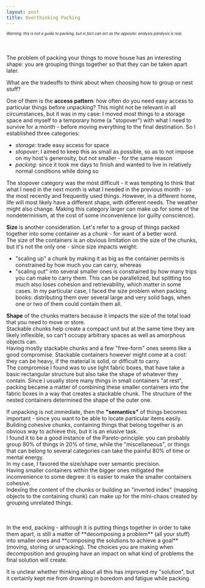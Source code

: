 ```yaml
---
layout: post
title: Overthinking Packing
---
```


<sub><sup>_Warning: this is not a guide to packing, but in fact can act as the opposite: analysis paralysis is real._ </sup></sub>

<br/><br/>
The problem of packing your things to move house has an interesting shape: you are grouping things together so that they can be taken apart later. 

What are the tradeoffs to think about when choosing how to group or nest stuff?


One of them is the **access pattern**:  how often do you need easy access to particular things before unpacking? This might not be relevant in all circumstances,  but it was in my case: I moved most things to a storage space and myself to a temporary home (a "stopover") with what I need to survive for a month - before moving everything to the final destination.
So I established  three categories:
 * _storage_: trade easy access for space
 * _stopover_: I aimed to keep this as small as possible,  so as to not impose on my host's generosity, but not smaller  - for the same reason
 * _packing_:  since it took me days to finish and wanted to live in relatively normal conditions while doing so <br/>

The stopover category was the most difficult  - it was tempting to think that what I need in the next month is what I needed in the previous month - so the most recently and frequently used things. However, in a different home, life will most likely have a different shape, with different needs. The weather might also change. Making this category larger can make up for some of the nondeterminism, at the cost of some inconvenience (or guilty conscience).

**Size** is another consideration. Let's refer to a group of things packed together into some container as a _chunk_ - for want of a better word. <br/>The size of the containers  is an obvious limitation on the size of the chunks, but it's not the only one - since size impacts weight:
* "scaling up" a chunk by making it as big as the container permits is constrained by how much you can carry, whereas
* "scaling out" into several smaller ones is constrained by how many trips you can make to carry them. This can be parallelized, but splitting too much also loses cohesion and retrievability, which matter in some cases.
In my particular case, I faced the size problem when packing books: distributing them over several large and very solid bags, when one or two of them could contain them all. 

**Shape** of the chunks matters because it impacts the size of the total load that you need to move or store.<br/>
Stackable chunks help create a compact unit but at the same time they are likely inflexible, so can't occupy arbitrary spaces as well as amorphous objects can. <br/>
Having mostly stackable chunks and a few "free-form" ones seems like a good compromise. 
Stackable containers however might come at a cost: they can be heavy, if the material is solid, or difficult to carry. <br/>
The compromise I found was to use light fabric boxes, that have take a basic rectangular structure but also take  the shape of whatever they contain. Since I usually store many things in small containers "at rest", packing became a matter of combining these smaller containers into the fabric boxes in a way that creates a stackable chunk. The structure of the nested containers determined the shape of the outer one. 

If unpacking is not immediate, then the **"semantics"** of things becomes important - since you want to be able to locate particular items easily. 
Building cohesive chunks, containing things that belong together is an obvious way to achieve this, but it is an elusive task. <br/> I found it to be a good instance of the Pareto-principle: you can probably group 80% of things in 20% of time, while the "miscellaneous", or things that can belong to several categories can take  the painful 80% of time or mental energy. <br/>
In my case, I favored the size/shape over semantic precision. <br/>
Having smaller containers within the bigger ones mitigated the inconvenience to some degree:  it is easier to make the smaller containers cohesive. <br/> 
Indexing the content of the chunks or building an "inverted index"  (mapping objects to the containing chunk) can make up for  the mini-chaos created by grouping unrelated things.

<br/>
<br/>
In the end, packing - although it is putting things together in order to take them apart, is still a matter of **decomposing a problem** (all your stuff) into smaller ones and **composing the solutions to achieve a goal** (moving, storing or unpacking). The choices you are making when decomposition and grouping have an impact on what kind of problems the final solution will create. <br/>

It is unclear whether thinking about all this has improved my "solution", but it certainly kept me from drowning in boredom and fatigue while packing.
